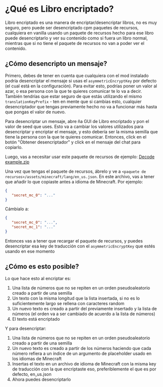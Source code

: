# ¿Qué es Libro encriptado?
Libro encriptado es una manera de encriptar/desencriptar libros, no es muy seguro, pero puede ser desencriptado cpm paquetes de recursos, cualquiera en vanilla usando un paquete de recursos hecho para ese libro puede desencriptarlo y ver su contenido como si fuera un libro normal, mientras que si no tiene el paquete de recursos no van a poder ver el contenido.

## ¿Cómo desencripto un mensaje?
Primero, debes de tener en cuenta que cualquiera con el mod instalado podría desencriptar el mensaje si usas el `asymmetricEncryptKey` por defecto (el cual está en la configuración). Para evitar esto, podrías poner un valor al azar, o esa persona con la que te quieres comunicar te lo va a decir. También tendrías que estar seguro de que estás utilizando el mismo `translationKeyPrefix` - ten en mente que si cambias esto, cualquier desencriptador que tengas previamente hecho no va a funcionar más hasta que pongas el valor de nuevo.

Para desencriptar un mensaje, abre ña GUI de Libro encriptado y pon el valor de seed que uses. Esto va a cambiar los valores utilizados para desencriptar y encriptar el mensaje, y esto debería ser la misma semilla que tiene la persona con la que te quieres comunicar. Entonces, click en el botón "Obtener desencriptador" y click en el mensaje del chat para copiarlo. 

Luego, vas a necesitar usar este paquete de recursos de ejemplo:
[Decode example.zip](https://github.com/Zailer43/FZMM-Mod/files/9523282/Decode.example.zip)

Una vez que tengas el paquete de recursos, ábrelo y ve a `<paquete de recursos>/assets/minecraft/lang/en_us.json`. En este archivo, vas a tener que añadir lo que copiaste antes a idioma de Minecraft. Por ejemplo:

```json
{
   "secret_mc_0": "..."
}
```
Cámbialo a:
```json
{
   "secret_mc_0": "...",
   "secret_mc_1": "..."
}
```
Entonces vas a tener que recargar el paquete de recursos, y puedes desencriptar esa key de traducción con el `asymmetricEncryptKey` que estés usando en ese momento

## ¿Cómo es esto posible?
Lo que hace esto al encriptar es:
1. Una lista de números que no se repiten en un orden pseudoaleatorio creado a partir de una semilla
2. Un texto con la misma longitud que la lista insertada, si no es lo suficientemente largo se rellena con caracteres random
3. Un nuevo texto es creado a partir del previamente insertado y la lista de números (el orden va a ser cambiado de acuerdo a la lista de números)
4. El texto está encriptado

Y para desencriptar:
1. Una lista de números que no se repiten en un orden pseudoaleatorio creado a partir de una semilla
2. Un nuevo texto es creado a partir de los números haciendo que cada número refiera a un índice de un argumento de placeholder usado en los idiomas de Minecraft
3. Insertas el texto en un archivo de idioma de Minecraft con la misma key de traducción con la que encriptaste eso, preferiblemente el que es por defecto, en_us.json
4. Ahora puedes desencriptarlo